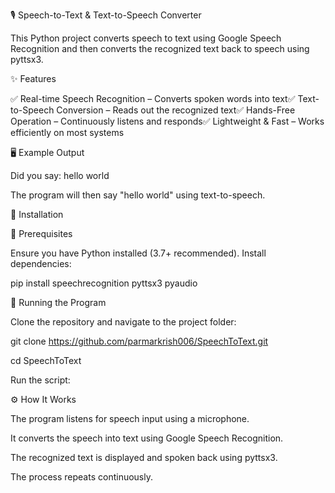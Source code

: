 🎙️ Speech-to-Text & Text-to-Speech Converter

This Python project converts speech to text using Google Speech Recognition and then converts the recognized text back to speech using pyttsx3.

✨ Features

✅ Real-time Speech Recognition – Converts spoken words into text✅ Text-to-Speech Conversion – Reads out the recognized text✅ Hands-Free Operation – Continuously listens and responds✅ Lightweight & Fast – Works efficiently on most systems

🖥️ Example Output

Did you say: hello world

The program will then say "hello world" using text-to-speech.

🚀 Installation

🔹 Prerequisites

Ensure you have Python installed (3.7+ recommended). Install dependencies:

pip install speechrecognition pyttsx3 pyaudio

🔹 Running the Program

Clone the repository and navigate to the project folder:

git clone https://github.com/parmarkrish006/SpeechToText.git

cd SpeechToText

Run the script:

⚙️ How It Works

The program listens for speech input using a microphone.

It converts the speech into text using Google Speech Recognition.

The recognized text is displayed and spoken back using pyttsx3.

The process repeats continuously.


